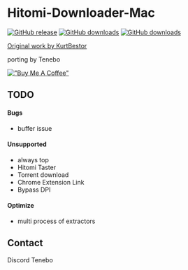 # Hitomi-Downloader-Mac
[![GitHub release](https://img.shields.io/github/release/tenebo/Hitomi-Downloader-Mac.svg?logo=github)](https://github.com/tenebo/Hitomi-Downloader-Mac/releases/latest)
[![GitHub downloads](https://img.shields.io/github/downloads/tenebo/Hitomi-Downloader-Mac/latest/total.svg?logo=github)](https://github.com/tenebo/Hitomi-Downloader-Mac/releases/latest)
[![GitHub downloads](https://img.shields.io/github/downloads/tenebo/Hitomi-Downloader-Mac/total.svg?logo=github)](https://github.com/tenebo/Hitomi-Downloader-Mac/releases)

[Original work by KurtBestor](https://github.com/KurtBestor/Hitomi-Downloader/)

porting by Tenebo

[!["Buy Me A Coffee"](https://www.buymeacoffee.com/assets/img/custom_images/orange_img.png)](https://www.buymeacoffee.com/tenebo)

## TODO
#### Bugs
* buffer issue

#### Unsupported
* always top
* Hitomi Taster
* Torrent download
* Chrome Extension Link
* Bypass DPI

#### Optimize
* multi process of extractors

## Contact
Discord Tenebo
